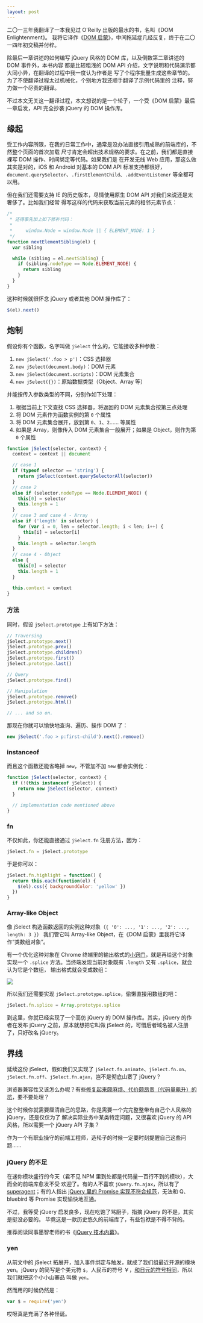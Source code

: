```yaml
---
layout: post
---
```


二〇一三年我翻译了一本我见过 O'Reilly 出版的最水的书，名叫《DOM Enlightenment》。
我将它译作《[DOM 启蒙][1]》，中间拖延症几经反复，终于在二〇一四年初交稿并付梓。

除最后一章讲述的如何编写 jQuery 风格的 DOM 库，以及倒数第二章讲述的 DOM 事件外，本书内容
都是比较粗浅的 DOM API 介绍，文字说明和代码演示都大同小异，在翻译的过程中我一度认为作者是
写了个程序批量生成这些章节的。为了不使翻译过程太过机械化，个别地方我还顺手翻译了示例代码里的
注释，努力做一个尽责的翻译。

不过本文无关这一翻译过程，本文想说的是一个轮子，一个受《DOM 启蒙》最后一章启发，API 完全抄袭
jQuery 的 DOM 操作库。


## 缘起

受工作内容所限，在我的日常工作中，通常是没办法直接引用成熟的前端库的，不然整个页面的首次加载
尺寸肯定会超出技术规格的要求。在之前，我们都是直接裸写 DOM 操作、时间绑定等代码。如果我们是
在开发无线 Web 应用，那这么做其实是对的，iOS 和 Android 对基本的 DOM API 标准支持都很好，
`document.querySelector`、`.firstElementChild`、`.addEventListener` 等全都可以用。

但在我们还需要支持 IE 的历史版本，尽情使用原生 DOM API 对我们来说还是太奢侈了。比如我们经常
得写这样的代码来获取当前元素的相邻元素节点：

```js
/*
 * 还得事先加上如下修补代码：
 *
 *     window.Node = window.Node || { ELEMENT_NODE: 1 }
 */
function nextElementSibling(el) {
  var sibling

  while (sibling = el.nextSibling) {
    if (sibling.nodeType == Node.ELEMENT_NODE) {
      return sibling
    }
  }
}
```

这种时候就很怀念 jQuery 或者其他 DOM 操作库了：

```js
$(el).next()
```


## 炮制

假设你有个函数，名字叫做 `jSelect` 什么的，它能接收多种参数：

1. `new jSelect('.foo > p')`：CSS 选择器
2. `new jSelect(document.body)`：DOM 元素
3. `new jSelect(document.scripts)`：DOM 元素集合
4. `new jSelect({})`：原始数据类型（Object、Array 等）

并能按传入参数类型的不同，分别作如下处理：

1. 根据当前上下文查找 CSS 选择器，将返回的 DOM 元素集合按第三点处理
2. 将 DOM 元素作为函数实例的第 `0` 个属性
3. 将 DOM 元素集合展开，放到第 `0`、`1`、`2`…… 等属性
4. 如果是 Array，则像传入 DOM 元素集合一般展开；如果是 Object，则作为第 `0` 个属性

```js
function jSelect(selector, context) {
  context = context || document

  // case 1
  if (typeof selector == 'string') {
    return jSelect(context.querySelectorAll(selector))
  }
  // case 2
  else if (selector.nodeType == Node.ELEMENT_NODE) {
    this[0] = selector
    this.length = 1
  }
  // case 3 and case 4 - Array
  else if ('length' in selector) {
    for (var i = 0, len = selector.length; i < len; i++) {
      this[i] = selector[i]
    }
    this.length = selector.length
  }
  // case 4 - Object
  else {
    this[0] = selector
    this.length = 1
  }

  this.context = context
}
```


### 方法

同时，假设 `jSelect.prototype` 上有如下方法：

```js
// Traversing
jSelect.prototype.next()
jSelect.prototype.prev()
jSelect.prototype.children()
jSelect.prototype.first()
jSelect.prototype.last()

// Query
jSelect.prototype.find()

// Manipulation
jSelect.prototype.remove()
jSelect.prototype.html()

// ... and so on.
```

那现在你就可以愉快地查询、遍历、操作 DOM 了：

```js
new jSelect('.foo > p:first-child').next().remove()
```


### instanceof

而且这个函数还能省略掉 `new`，不管加不加 `new` 都会实例化：

```js
function jSelect(selector, context) {
  if (!(this instanceof jSelect)) {
    return new jSelect(selector, context)
  }

  // implementation code mentioned above
}
```


### fn

不仅如此，你还能直接通过 `jSelect.fn` 注册方法，因为：

```js
jSelect.fn = jSelect.prototype
```

于是你可以：

```js
jSelect.fn.highlight = function() {
  return this.each(function(el) {
    $(el).css({ backgroundColor: 'yellow' })
  })
}
```


### Array-like Object

像 jSelect 构造函数返回的实例这种对象（`{ '0': ..., '1': ..., '2': ..., length: 3 }`）
我们管它叫 Array-like Object，在《DOM 启蒙》里我将它译作“类数组对象”。

有一个优化这种对象在 Chrome 终端里的输出格式的[小窍门][2]，就是再给这个对象实现一个
`.splice` 方法。当终端发现当前对象既有 `.length` 又有 `.splice`，就会认为它是个数组，
输出格式就会变成数组：

![](http://img.alicdn.com/tfscom/TB1JSb0HVXXXXXqXXXXSutbFXXX.jpg)

所以我们还需要实现 `jSelect.prototype.splice`，偷懒直接用数组的吧：

```js
jSelect.fn.splice = Array.prototype.splice
```

到这里，你就已经实现了一个高仿 jQuery 的 DOM 操作库。其实，jQuery 的作者在发布 jQuery
之前，原本就想把它叫做 jSelect 的，可惜后者域名被人注册了，只好改名 jQuery。


## 界线

延续这份 jSelect，假如我们又实现了 `jSelect.fn.animate`、`jSelect.fn.on`、
`jSelect.fn.off`、`jSelect.fn.ajax`，岂不是彻底山寨了 jQuery？

浏览器兼容性又该怎么办呢？有些[修复起来颇麻烦、代价颇昂贵（代码量飙升）的坑][3]，要不要处理？

这个时候你就需要厘清自己的思路，你是需要一个完完整整带有自己个人风格的 jQuery，还是仅仅为了
解决实际业务中某类特定问题，又很喜欢 jQuery 的 API 风格，所以需要一个 jQuery API 子集？

作为一个有职业操守的前端工程师，造轮子的时候一定要时刻提醒自己这些问题……


### jQuery 的不足

在迷你模块盛行的今天（君不见 NPM 里到处都是代码量一百行不到的模块），大而全的前端库愈发不受
欢迎了。有的人不喜欢 `jQuery.fn.ajax`，所以有了 [superagent][7]；有的人指出 [jQuery
里的 Promise 实现不符合规范][6]，无法和 Q、bluebird 等 Promise 实现愉快地互通。

不过，我等受 jQuery 启发良多，现在吃饱了骂厨子，指摘 jQuery 的不是，其实是挺没必要的。
毕竟这是一款历史悠久的前端库了，有些包袱是不得不背的。

推荐阅读同事墨智老师的书《[jQuery 技术内幕][4]》。


### yen

从前文中的 jSelect 拓展开，加入事件绑定与触发，就成了我们组最近开源的模块 yen。jQuery
的简写是个美元符 `$`，人民币的符号 ￥，[和日元的符号相同][5]，所以我们就把这个小小山寨品
叫做 `yen`。

然而用的时候仍然是：

```js
var $ = require('yen')
```

哎呀真是充满了各种怪诞。



[1]: http://book.douban.com/subject/25882606/
[2]: http://stackoverflow.com/questions/6599071/array-like-objects-in-javascript
[3]: https://github.com/erzu/yen
[4]: http://book.douban.com/annotation/33856482/
[5]: http://www.zhihu.com/question/20529506
[6]: https://github.com/kriskowal/q/wiki/Coming-from-jQuery
[7]: http://visionmedia.github.io/superagent/

